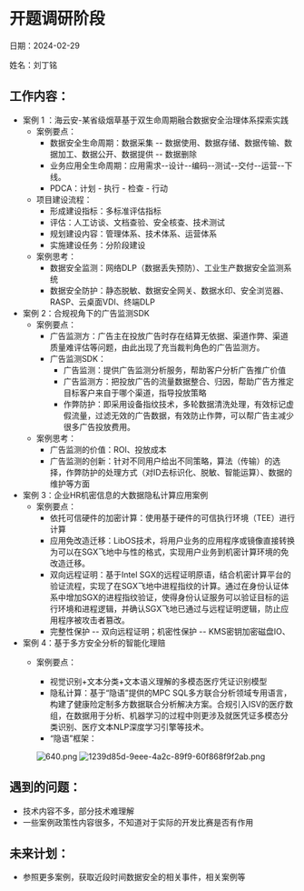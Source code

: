 # 开题调研阶段
日期：2024-02-29

姓名：刘丁铭
## 工作内容：

- 案例 1 ：海云安-某省级烟草基于双生命周期融合数据安全治理体系探索实践
   - 案例要点：
      - 数据安全生命周期：数据采集 -- 数据使用、数据存储、数据传输、数据加工、数据公开、数据提供 -- 数据删除
      - 业务应用全生命周期：应用需求--设计--编码--测试--交付--运营--下线。
      - PDCA：计划 - 执行 - 检查 - 行动
   - 项目建设流程：
      - 形成建设指标：多标准评估指标
      - 评估：人工访谈、文档查验、安全核查、技术测试
      - 规划建设内容：管理体系、技术体系、运营体系
      - 实施建设任务：分阶段建设
   - 案例思考：
      - 数据安全监测：网络DLP（数据丢失预防）、工业生产数据安全监测系统
      - 数据安全防护：静态脱敏、数据安全网关、数据水印、安全浏览器、RASP、云桌面VDI、终端DLP
- 案例 2：合规视角下的广告监测SDK
   - 案例要点：
      - 广告监测方：广告主在投放广告时存在结算无依据、渠道作弊、渠道质量难评估等问题，由此出现了充当裁判角色的广告监测方。
      - 广告监测SDK：
         - 广告监测：提供广告监测分析服务，帮助客户分析广告推广价值
         - 广告监测方：把投放广告的流量数据整合、归因，帮助广告方推定目标客户来自于哪个渠道，指导投放策略
         - 作弊防护：即采用设备指纹技术，多轮数据清洗处理，有效标记虚假流量，过滤无效的广告数据，有效防止作弊，可以帮广告主减少很多广告投放费用。
   - 案例思考：
      - 广告监测的价值：ROI、投放成本
      - 广告监测的创新：针对不同用户给出不同策略，算法（传输）的选择，作弊防护的处理方式（对ID去标识化、脱敏、智能运算）、数据的维护等方面
- 案例 3：企业HR机密信息的大数据隐私计算应用案例
   - 案例要点：
      - 依托可信硬件的加密计算：使用基于硬件的可信执行环境（TEE）进行计算
      - 应用免改造迁移：LibOS技术，将用户业务的应用程序或镜像直接转换为可以在SGX飞地中与性的格式，实现用户业务到机密计算环境的免改造迁移。
      - 双向远程证明：基于Intel SGX的远程证明原语，结合机密计算平台的验证流程，实现了在SGX飞地中进程指纹的计算。通过在身份认证体系中增加SGX的进程指纹验证，使得身份认证服务可以验证目标的运行环境和进程逻辑，并确认SGX飞地已通过与远程证明逻辑，防止应用程序被攻击者篡改。
      - 完整性保护 -- 双向远程证明；机密性保护 -- KMS密钥加密磁盘IO、
- 案例 4：基于多方安全分析的智能化理赔
   - 案例要点：
      - 视觉识别+文本分类+文本语义理解的多模态医疗凭证识别模型
      - 隐私计算：基于“隐语”提供的MPC SQL多方联合分析领域专用语言，构建了健康险定制多方数据联合分析解决方案。合规引入ISV的医疗数组，在数据用于分析、机器学习的过程中则更涉及就医凭证多模态分类识别、医疗文本NLP深度学习引擎等技术。
      - “隐语”框架：

      ![640.png](https://cdn.nlark.com/yuque/0/2024/png/40477705/1709221584652-209d91ea-4658-414f-9235-e18989186d8c.png#averageHue=%23030303&clientId=u3bab9205-7f3d-4&from=drop&height=229&id=u233b438f&originHeight=471&originWidth=1080&originalType=binary&ratio=1.25&rotation=0&showTitle=false&size=176755&status=done&style=stroke&taskId=uffd54c57-6705-4aff-9dac-12c6eb74563&title=&width=526.2000122070312)
      ![1239d85d-9eee-4a2c-89f9-60f868f9f2ab.png](https://cdn.nlark.com/yuque/0/2024/png/40477705/1709222042151-029d2dab-dd5d-48ca-a7bf-ccfad45ef8ff.png#averageHue=%2365f084&clientId=u3bab9205-7f3d-4&from=drop&height=189&id=ue97ecd3e&originHeight=386&originWidth=1080&originalType=binary&ratio=1.25&rotation=0&showTitle=false&size=135838&status=done&style=stroke&taskId=u24941503-5b0a-4b45-b39e-a281d1e128f&title=&width=530.2000122070312)
## 遇到的问题：

- 技术内容不多，部分技术难理解
- 一些案例政策性内容很多，不知道对于实际的开发比赛是否有作用
## 未来计划：

- 参照更多案例，获取近段时间数据安全的相关事件，相关案例等

